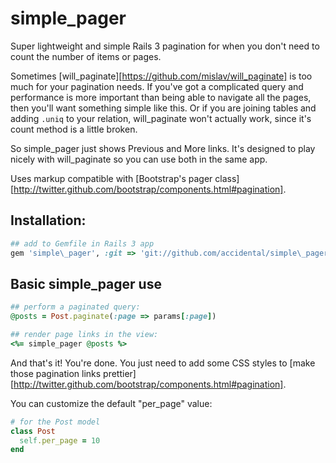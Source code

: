 # simple_pager

Super lightweight and simple Rails 3 pagination for when you don't need to count the number of items or pages.

Sometimes [will_paginate][https://github.com/mislav/will_paginate] is too much for your pagination needs. If you've got a complicated query and performance is more important than being able to navigate all the pages, then you'll want something simple like this. Or if you are joining tables and adding `.uniq` to your relation, will_paginate won't actually work, since it's count method is a little broken.

So simple\_pager just shows Previous and More links. It's designed to play nicely with will\_paginate so you can use both in the same app.

Uses markup compatible with [Bootstrap's pager class][http://twitter.github.com/bootstrap/components.html#pagination].


## Installation:

``` ruby
## add to Gemfile in Rails 3 app
gem 'simple\_pager', :git => 'git://github.com/accidental/simple\_pager.git'
```


## Basic simple\_pager use

``` ruby
## perform a paginated query:
@posts = Post.paginate(:page => params[:page])

## render page links in the view:
<%= simple_pager @posts %>
```

And that's it! You're done. You just need to add some CSS styles to [make those pagination links prettier][http://twitter.github.com/bootstrap/components.html#pagination].

You can customize the default "per_page" value:

``` ruby
# for the Post model
class Post
  self.per_page = 10
end

```